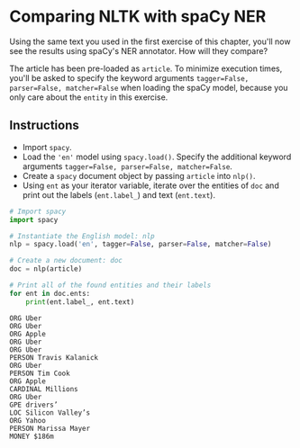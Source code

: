 # Comparing NLTK with spaCy NER #

Using the same text you used in the first exercise of this chapter, you'll now see the results using spaCy's NER annotator. How will they compare?

The article has been pre-loaded as `article`. To minimize execution times, you'll be asked to specify the keyword arguments `tagger=False, parser=False, matcher=False` when loading the spaCy model, because you only care about the `entity` in this exercise.

## Instructions ##

* Import `spacy`.
* Load the `'en'` model using `spacy.load()`. Specify the additional keyword arguments `tagger=False, parser=False, matcher=False`.
* Create a `spacy` document object by passing `article` into `nlp()`.
* Using `ent` as your iterator variable, iterate over the entities of `doc` and print out the labels (`ent.label_`) and text (`ent.text`).

```python
# Import spacy
import spacy

# Instantiate the English model: nlp
nlp = spacy.load('en', tagger=False, parser=False, matcher=False)

# Create a new document: doc
doc = nlp(article)

# Print all of the found entities and their labels
for ent in doc.ents:
    print(ent.label_, ent.text)
```

```
ORG Uber
ORG Uber
ORG Apple
ORG Uber
ORG Uber
PERSON Travis Kalanick
ORG Uber
PERSON Tim Cook
ORG Apple
CARDINAL Millions
ORG Uber
GPE drivers’
LOC Silicon Valley’s
ORG Yahoo
PERSON Marissa Mayer
MONEY $186m
```